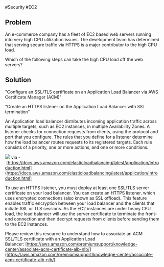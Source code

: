 #Security #EC2 

## Problem

An e-commerce company has a fleet of EC2 based web servers running into very high CPU utilization issues. The development team has determined that serving secure traffic via HTTPS is a major contributor to the high CPU load.

Which of the following steps can take the high CPU load off the web servers?

## Solution

"Configure an SSL/TLS certificate on an Application Load Balancer via AWS Certificate Manager (ACM)"

"Create an HTTPS listener on the Application Load Balancer with SSL termination"

An Application load balancer distributes incoming application traffic across multiple targets, such as EC2 instances, in multiple Availability Zones. A listener checks for connection requests from clients, using the protocol and port that you configure. The rules that you define for a listener determine how the load balancer routes requests to its registered targets. Each rule consists of a priority, one or more actions, and one or more conditions.

![](https://docs.aws.amazon.com/elasticloadbalancing/latest/application/images/component_architecture.png) via - [https://docs.aws.amazon.com/elasticloadbalancing/latest/application/introduction.html](https://docs.aws.amazon.com/elasticloadbalancing/latest/application/introduction.html)

To use an HTTPS listener, you must deploy at least one SSL/TLS server certificate on your load balancer. You can create an HTTPS listener, which uses encrypted connections (also known as SSL offload). This feature enables traffic encryption between your load balancer and the clients that initiate SSL or TLS sessions. As the EC2 instances are under heavy CPU load, the load balancer will use the server certificate to terminate the front-end connection and then decrypt requests from clients before sending them to the EC2 instances.

Please review this resource to understand how to associate an ACM SSL/TLS certificate with an Application Load Balancer: [https://aws.amazon.com/premiumsupport/knowledge-center/associate-acm-certificate-alb-nlb/](https://aws.amazon.com/premiumsupport/knowledge-center/associate-acm-certificate-alb-nlb/)